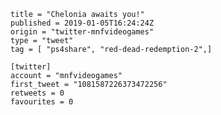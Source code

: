 ```
title = "Chelonia awaits you!"
published = 2019-01-05T16:24:24Z
origin = "twitter-mnfvideogames"
type = "tweet"
tag = [ "ps4share", "red-dead-redemption-2",]

[twitter]
account = "mnfvideogames"
first_tweet = "1081587226373472256"
retweets = 0
favourites = 0
```

<p class='image'><img src='https://mnf.m17s.net/2019/01/05/DwKR2TYWwAAAQMj.jpg' alt=''></p>

